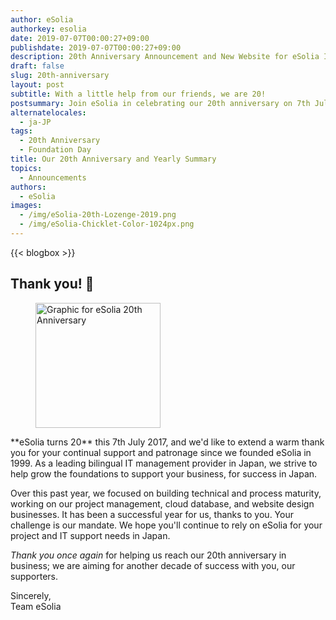 ```yaml
---
author: eSolia
authorkey: esolia
date: 2019-07-07T00:00:27+09:00
publishdate: 2019-07-07T00:00:27+09:00
description: 20th Anniversary Announcement and New Website for eSolia Inc.
draft: false
slug: 20th-anniversary
layout: post
subtitle: With a little help from our friends, we are 20!
postsummary: Join eSolia in celebrating our 20th anniversary on 7th July 2019.
alternatelocales:
  - ja-JP
tags:
  - 20th Anniversary
  - Foundation Day
title: Our 20th Anniversary and Yearly Summary
topics:
  - Announcements
authors:
  - eSolia
images:
  - /img/eSolia-20th-Lozenge-2019.png
  - /img/eSolia-Chicklet-Color-1024px.png
---
```


{{< blogbox >}}

## Thank you! 🎋

<figure class="">
<img class="is-pulled-right has-padding-m" width="200" data-caption="eSolia 20th Anniversary Lozenge" alt="Graphic for eSolia 20th Anniversary" src="/img/eSolia-20th-Lozenge-2019.png" >
</figure>
**eSolia turns 20** this 7th July 2017, and we'd like to extend a warm thank you for your continual support and patronage since we founded eSolia in 1999. As a leading bilingual IT management provider in Japan, we strive to help grow the foundations to support your business, for success in Japan.

Over this past year, we focused on building technical and process maturity, working on our project management, cloud database, and website design businesses. It has been a successful year for us, thanks to you. Your challenge is our mandate. We hope you'll continue to rely on eSolia for your project and IT support needs in Japan. 

_Thank you once again_ for helping us reach our 20th anniversary in business; we are aiming for another decade of success with you, our supporters.

Sincerely,  
Team eSolia

